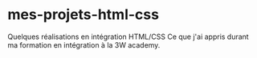 # mes-projets-html-css
Quelques réalisations en intégration HTML/CSS
Ce que j'ai appris durant ma formation en intégration à la 3W academy.
